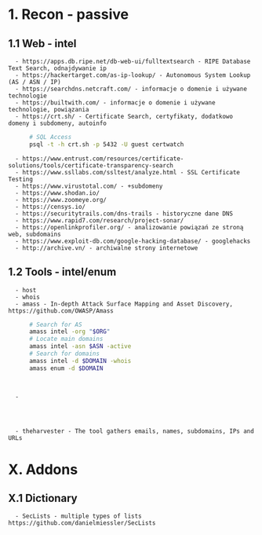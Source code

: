 # 1. Recon - passive
## 1.1 Web - intel
      - https://apps.db.ripe.net/db-web-ui/fulltextsearch - RIPE Database Text Search, odnajdywanie ip
      - https://hackertarget.com/as-ip-lookup/ - Autonomous System Lookup (AS / ASN / IP)
      - https://searchdns.netcraft.com/ - informacje o domenie i używane technologie
      - https://builtwith.com/ - informacje o domenie i używane technologie, powiązania
      - https://crt.sh/ - Certificate Search, certyfikaty, dodatkowo domeny i subdomeny, autoinfo
```bash
      # SQL Access
      psql -t -h crt.sh -p 5432 -U guest certwatch
```
      - https://www.entrust.com/resources/certificate-solutions/tools/certificate-transparency-search
      - https://www.ssllabs.com/ssltest/analyze.html - SSL Certificate Testing
      - https://www.virustotal.com/ - +subdomeny
      - https://www.shodan.io/
      - https://www.zoomeye.org/
      - https://censys.io/
      - https://securitytrails.com/dns-trails - historyczne dane DNS
      - https://www.rapid7.com/research/project-sonar/
      - https://openlinkprofiler.org/ - analizowanie powiązań ze stroną web, subdomains
      - https://www.exploit-db.com/google-hacking-database/ - googlehacks
      - http://archive.vn/ - archiwalne strony internetowe

## 1.2 Tools - intel/enum
      - host
      - whois
      - amass - In-depth Attack Surface Mapping and Asset Discovery, https://github.com/OWASP/Amass
```bash
      # Search for AS
      amass intel -org "$ORG"
      # Locate main domains
      amass intel -asn $ASN -active
      # Search for domains
      amass intel -d $DOMAIN -whois
      amass enum -d $DOMAIN
      
      
```
      -
      
      
      
      
      - theharvester - The tool gathers emails, names, subdomains, IPs and URLs

# X. Addons
## X.1 Dictionary
      - SecLists - multiple types of lists https://github.com/danielmiessler/SecLists
